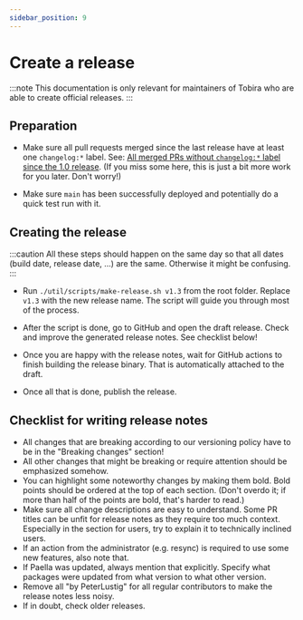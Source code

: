 ```yaml
---
sidebar_position: 9
---
```


# Create a release

:::note
This documentation is only relevant for maintainers of Tobira who are able to create official releases.
:::

## Preparation

- Make sure all pull requests merged since the last release have at least one `changelog:*` label.
  See: [All merged PRs without `changelog:*` label since the 1.0 release][prs-without-label].
  (If you miss some here, this is just a bit more work for you later. Don't worry!)

- Make sure `main` has been successfully deployed and potentially do a quick test run with it.

[prs-without-label]: https://github.com/elan-ev/tobira/pulls?q=is%3Apr+-label%3Achangelog%3Auser%2Cchangelog%3Adev%2Cchangelog%3Aadmin%2Cchangelog%3Abreaking+is%3Amerged+closed%3A%3E2022-07-28+

## Creating the release

:::caution
All these steps should happen on the same day so that all dates (build date, release date, ...) are the same.
Otherwise it might be confusing.
:::

- Run `./util/scripts/make-release.sh v1.3` from the root folder.
  Replace `v1.3` with the new release name.
  The script will guide you through most of the process.

- After the script is done, go to GitHub and open the draft release.
  Check and improve the generated release notes.
  See checklist below!

- Once you are happy with the release notes, wait for GitHub actions to finish building the release binary.
  That is automatically attached to the draft.

- Once all that is done, publish the release.


## Checklist for writing release notes

- All changes that are breaking according to our versioning policy have to be in the "Breaking changes" section!
- All other changes that might be breaking or require attention should be emphasized somehow.
- You can highlight some noteworthy changes by making them bold.
  Bold points should be ordered at the top of each section.
  (Don't overdo it; if more than half of the points are bold, that's harder to read.)
- Make sure all change descriptions are easy to understand.
  Some PR titles can be unfit for release notes as they require too much context.
  Especially in the section for users, try to explain it to technically inclined users.
- If an action from the administrator (e.g. resync) is required to use some new features, also note that.
- If Paella was updated, always mention that explicitly. Specify what packages were updated from what version to what other version.
- Remove all "by PeterLustig" for all regular contributors to make the release notes less noisy.
- If in doubt, check older releases.

